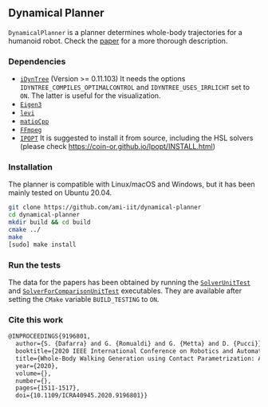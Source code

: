 ## Dynamical Planner

``DynamicalPlanner`` is a planner determines whole-body trajectories for a humanoid robot. Check the [paper](https://ieeexplore.ieee.org/document/9196801) for a more thorough description.

### Dependencies
- [``iDynTree``](https://github.com/robotology/idyntree) (Version >= 0.11.103) It needs the  options ``IDYNTREE_COMPILES_OPTIMALCONTROL`` and ``IDYNTREE_USES_IRRLICHT`` set to ``ON``. The latter is useful for the visualization.
- [``Eigen3``](https://eigen.tuxfamily.org/index.php?title=Main_Page)
- [``levi``](https://github.com/S-Dafarra/levi)
- [``matioCpp``](https://github.com/ami-iit/matio-cpp)
- [``FFmpeg``](https://ffmpeg.org/)
- [``IPOPT``](https://coin-or.github.io/Ipopt/) It is suggested to install it from source, including the HSL solvers (please check https://coin-or.github.io/Ipopt/INSTALL.html)

### Installation

The planner is compatible with Linux/macOS and Windows, but it has been mainly tested on Ubuntu 20.04.

```bash
git clone https://github.com/ami-iit/dynamical-planner
cd dynamical-planner
mkdir build && cd build
cmake ../
make
[sudo] make install
```

### Run the tests
The data for the papers has been obtained by running the [``SolverUnitTest``](https://github.com/ami-iit/dynamical-planner/blob/main/test/SolverTest.cpp) and [``SolverForComparisonUnitTest``](https://github.com/ami-iit/dynamical-planner/blob/main/test/SolverForComparisonsTest.cpp) executables. They are available after setting the ``CMake`` variable ``BUILD_TESTING`` to ``ON``.


### Cite this work

```tex
@INPROCEEDINGS{9196801,
  author={S. {Dafarra} and G. {Romualdi} and G. {Metta} and D. {Pucci}},
  booktitle={2020 IEEE International Conference on Robotics and Automation (ICRA)}, 
  title={Whole-Body Walking Generation using Contact Parametrization: A Non-Linear Trajectory Optimization Approach}, 
  year={2020},
  volume={},
  number={},
  pages={1511-1517},
  doi={10.1109/ICRA40945.2020.9196801}}
```

